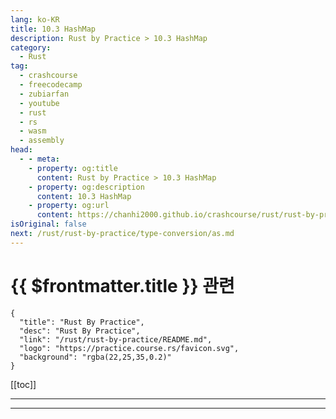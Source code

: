 ```yaml
---
lang: ko-KR
title: 10.3 HashMap
description: Rust by Practice > 10.3 HashMap
category: 
  - Rust
tag: 
  - crashcourse
  - freecodecamp
  - zubiarfan
  - youtube
  - rust
  - rs
  - wasm
  - assembly
head:
  - - meta:
    - property: og:title
      content: Rust by Practice > 10.3 HashMap
    - property: og:description
      content: 10.3 HashMap
    - property: og:url
      content: https://chanhi2000.github.io/crashcourse/rust/rust-by-practice/collection-types/hashmap.html
isOriginal: false
next: /rust/rust-by-practice/type-conversion/as.md
---
```


# {{ $frontmatter.title }} 관련

```component VPCard
{
  "title": "Rust By Practice",
  "desc": "Rust By Practice",
  "link": "/rust/rust-by-practice/README.md",
  "logo": "https://practice.course.rs/favicon.svg",
  "background": "rgba(22,25,35,0.2)"
}
```

[[toc]]

---

<SiteInfo
  name="11.3 HashMap | Rust By Practice"
  desc="11.3 HashMap"
  url="https://practice.rs/collection-types/hashmap.html"
  logo="https://practice.course.rs/favicon.svg"
  preview="https://github.com/sunface/rust-by-practice/blob/master/en/assets/header.jpg?raw=true"/>

<!-- TODO: 작성 -->

---

<TagLinks />